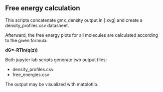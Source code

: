 ## Free energy calculation

This scripts concatenate gmx_density output in [.xvg] and create a density_profiles.csv datasheet.

Afterward, the free energy plots for all molecules are calculated according to the given formula:

**dG=-RTln(q(z))**

Both jupyter lab scripts generate two output files:

* density_profiles.csv
* free_energies.csv

The output may be visualized with matplotlib.